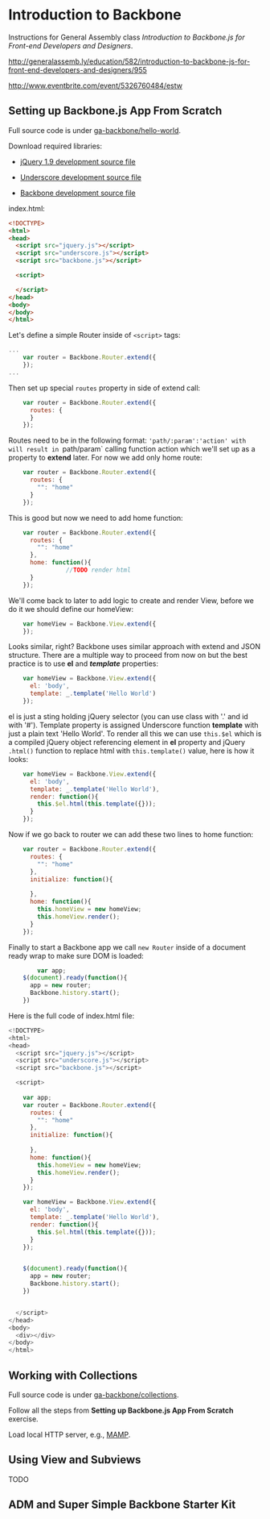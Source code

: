 # Introduction to Backbone

Instructions for General Assembly class *Introduction to Backbone.js for Front-end Developers and Designers*.

<http://generalassemb.ly/education/582/introduction-to-backbone-js-for-front-end-developers-and-designers/955>

<http://www.eventbrite.com/event/5326760484/estw>

## Setting up Backbone.js App From Scratch

Full source code is under [ga-backbone/hello-world](https://github.com/azat-co/ga-backbone/tree/master/hello-world).

Download required libraries:

* [jQuery 1.9 development source file](http://code.jquery.com/jquery-1.9.0.js)

* [Underscore development source file](http://underscorejs.org/underscore.js)

* [Backbone development source file](http://backbonejs.org/backbone.js)

index.html:

```html
<!DOCTYPE>
<html>
<head>
  <script src="jquery.js"></script>
  <script src="underscore.js"></script>
  <script src="backbone.js"></script>

  <script>

  </script>
</head>
<body>
</body>
</html>
```

Let's define a simple Router inside of `<script>` tags:

```javascript
...
    var router = Backbone.Router.extend({
    });
...
```

Then set up special `routes` property in side of extend call:

```javascript
    var router = Backbone.Router.extend({
      routes: {
      }
    });
```

Routes need to be in the following format: `'path/:param':'action' with will result in `path/param` calling function action which we'll set up as a property to **extend** later. For now we add only home route:

```javascript
    var router = Backbone.Router.extend({
      routes: {
        "": "home"
      }
    });
```

This is good but now we need to add home function:

```javascript
    var router = Backbone.Router.extend({
      routes: {
        "": "home"
      },
      home: function(){
				//TODO render html
      }
    });
```

We'll come back to later to add logic to create and render View, before we do it we should define our homeView:

```javascript
    var homeView = Backbone.View.extend({
    });
```

Looks similar, right? Backbone uses similar approach with extend and JSON structure. There are a multiple way to proceed from now on but the best practice is to use **el** and ***template*** properties:

```javascript
    var homeView = Backbone.View.extend({
      el: 'body',
      template: _.template('Hello World')   
    });
```
el is just a sting holding jQuery selector (you can use class with '.' and id with '#'). Template property is assigned Underscore function **template** with just a plain text 'Hello World'. To render all this we can use `this.$el` which is a compiled jQuery object referencing element in **el** property and jQuery `.html()` function to replace html with `this.template()` value, here is how it looks:

```javascript
    var homeView = Backbone.View.extend({
      el: 'body',
      template: _.template('Hello World'),
      render: function(){
        this.$el.html(this.template({}));
      }
    });
```

Now if we go back to router we can add these two lines to home function:

```javascript
    var router = Backbone.Router.extend({
      routes: {
        "": "home"
      },
      initialize: function(){
        
      },
      home: function(){
        this.homeView = new homeView;
        this.homeView.render();
      }
    });
```

Finally to start a Backbone app we call `new Router` inside of a document ready wrap to make sure DOM is loaded:

```javascript
		var app;
    $(document).ready(function(){
      app = new router;
      Backbone.history.start();      
    })
```

Here is the full code of index.html file:

```javascript
<!DOCTYPE>
<html>
<head>
  <script src="jquery.js"></script>
  <script src="underscore.js"></script>
  <script src="backbone.js"></script>

  <script>
  
    var app;
    var router = Backbone.Router.extend({
      routes: {
        "": "home"
      },
      initialize: function(){
        
      },
      home: function(){
        this.homeView = new homeView;
        this.homeView.render();
      }
    });

    var homeView = Backbone.View.extend({
      el: 'body',
      template: _.template('Hello World'),
      render: function(){
        this.$el.html(this.template({}));
      }
    });


    $(document).ready(function(){
      app = new router;
      Backbone.history.start();      
    })


  </script>
</head>
<body>
  <div></div>
</body>
</html>
```

## Working with Collections

Full source code is under [ga-backbone/collections](https://github.com/azat-co/ga-backbone/tree/master/collections).

Follow all the steps from **Setting up Backbone.js App From Scratch** exercise. 


Load local HTTP server, e.g., [MAMP](http://www.mamp.info/en/index.html).


## Using View and Subviews

TODO

## ADM and Super Simple Backbone Starter Kit



